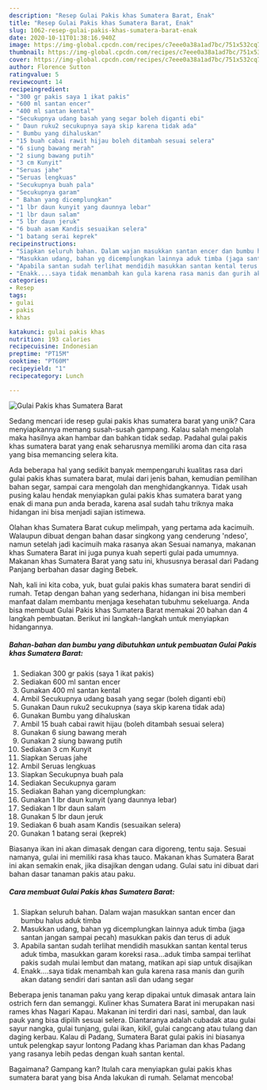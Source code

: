 ```yaml
---
description: "Resep Gulai Pakis khas Sumatera Barat, Enak"
title: "Resep Gulai Pakis khas Sumatera Barat, Enak"
slug: 1062-resep-gulai-pakis-khas-sumatera-barat-enak
date: 2020-10-11T01:38:16.940Z
image: https://img-global.cpcdn.com/recipes/c7eee0a38a1ad7bc/751x532cq70/gulai-pakis-khas-sumatera-barat-foto-resep-utama.jpg
thumbnail: https://img-global.cpcdn.com/recipes/c7eee0a38a1ad7bc/751x532cq70/gulai-pakis-khas-sumatera-barat-foto-resep-utama.jpg
cover: https://img-global.cpcdn.com/recipes/c7eee0a38a1ad7bc/751x532cq70/gulai-pakis-khas-sumatera-barat-foto-resep-utama.jpg
author: Florence Sutton
ratingvalue: 5
reviewcount: 14
recipeingredient:
- "300 gr pakis saya 1 ikat pakis"
- "600 ml santan encer"
- "400 ml santan kental"
- "Secukupnya udang basah yang segar boleh diganti ebi"
- " Daun ruku2 secukupnya saya skip karena tidak ada"
- " Bumbu yang dihaluskan"
- "15 buah cabai rawit hijau boleh ditambah sesuai selera"
- "6 siung bawang merah"
- "2 siung bawang putih"
- "3 cm Kunyit"
- "Seruas jahe"
- "Seruas lengkuas"
- "Secukupnya buah pala"
- "Secukupnya garam"
- " Bahan yang dicemplungkan"
- "1 lbr daun kunyit yang daunnya lebar"
- "1 lbr daun salam"
- "5 lbr daun jeruk"
- "6 buah asam Kandis sesuaikan selera"
- "1 batang serai keprek"
recipeinstructions:
- "Siapkan seluruh bahan. Dalam wajan masukkan santan encer dan bumbu halus aduk timba"
- "Masukkan udang, bahan yg dicemplungkan lainnya aduk timba (jaga santan jangan sampai pecah) masukkan pakis dan terus di aduk"
- "Apabila santan sudah terlihat mendidih masukkan santan kental terus aduk timba, masukkan garam koreksi rasa...aduk timba sampai terlihat pakis sudah mulai lembut dan matang, matikan api siap untuk disajikan"
- "Enakk....saya tidak menambah kan gula karena rasa manis dan gurih akan datang sendiri dari santan asli dan udang segar"
categories:
- Resep
tags:
- gulai
- pakis
- khas

katakunci: gulai pakis khas 
nutrition: 193 calories
recipecuisine: Indonesian
preptime: "PT15M"
cooktime: "PT60M"
recipeyield: "1"
recipecategory: Lunch

---
```



![Gulai Pakis khas Sumatera Barat](https://img-global.cpcdn.com/recipes/c7eee0a38a1ad7bc/751x532cq70/gulai-pakis-khas-sumatera-barat-foto-resep-utama.jpg)

Sedang mencari ide resep gulai pakis khas sumatera barat yang unik? Cara menyiapkannya memang susah-susah gampang. Kalau salah mengolah maka hasilnya akan hambar dan bahkan tidak sedap. Padahal gulai pakis khas sumatera barat yang enak seharusnya memiliki aroma dan cita rasa yang bisa memancing selera kita.

Ada beberapa hal yang sedikit banyak mempengaruhi kualitas rasa dari gulai pakis khas sumatera barat, mulai dari jenis bahan, kemudian pemilihan bahan segar, sampai cara mengolah dan menghidangkannya. Tidak usah pusing kalau hendak menyiapkan gulai pakis khas sumatera barat yang enak di mana pun anda berada, karena asal sudah tahu triknya maka hidangan ini bisa menjadi sajian istimewa.

Olahan khas Sumatera Barat cukup melimpah, yang pertama ada kacimuih. Walaupun dibuat dengan bahan dasar singkong yang cenderung &#39;ndeso&#39;, namun setelah jadi kacimuih maka rasanya akan Sesuai namanya, makanan khas Sumatera Barat ini juga punya kuah seperti gulai pada umumnya. Makanan khas Sumatera Barat yang satu ini, khususnya berasal dari Padang Panjang berbahan dasar daging Bebek.


Nah, kali ini kita coba, yuk, buat gulai pakis khas sumatera barat sendiri di rumah. Tetap dengan bahan yang sederhana, hidangan ini bisa memberi manfaat dalam membantu menjaga kesehatan tubuhmu sekeluarga. Anda bisa membuat Gulai Pakis khas Sumatera Barat memakai 20 bahan dan 4 langkah pembuatan. Berikut ini langkah-langkah untuk menyiapkan hidangannya.

<!--inarticleads1-->

##### Bahan-bahan dan bumbu yang dibutuhkan untuk pembuatan Gulai Pakis khas Sumatera Barat:

1. Sediakan 300 gr pakis (saya 1 ikat pakis)
1. Sediakan 600 ml santan encer
1. Gunakan 400 ml santan kental
1. Ambil Secukupnya udang basah yang segar (boleh diganti ebi)
1. Gunakan  Daun ruku2 secukupnya (saya skip karena tidak ada)
1. Gunakan  Bumbu yang dihaluskan
1. Ambil 15 buah cabai rawit hijau (boleh ditambah sesuai selera)
1. Gunakan 6 siung bawang merah
1. Gunakan 2 siung bawang putih
1. Sediakan 3 cm Kunyit
1. Siapkan Seruas jahe
1. Ambil Seruas lengkuas
1. Siapkan Secukupnya buah pala
1. Sediakan Secukupnya garam
1. Sediakan  Bahan yang dicemplungkan:
1. Gunakan 1 lbr daun kunyit (yang daunnya lebar)
1. Sediakan 1 lbr daun salam
1. Gunakan 5 lbr daun jeruk
1. Sediakan 6 buah asam Kandis (sesuaikan selera)
1. Gunakan 1 batang serai (keprek)


Biasanya ikan ini akan dimasak dengan cara digoreng, tentu saja. Sesuai namanya, gulai ini memiliki rasa khas tauco. Makanan khas Sumatera Barat ini akan semakin enak, jika disajikan dengan udang. Gulai satu ini dibuat dari bahan dasar tanaman pakis atau paku. 

<!--inarticleads2-->

##### Cara membuat Gulai Pakis khas Sumatera Barat:

1. Siapkan seluruh bahan. Dalam wajan masukkan santan encer dan bumbu halus aduk timba
1. Masukkan udang, bahan yg dicemplungkan lainnya aduk timba (jaga santan jangan sampai pecah) masukkan pakis dan terus di aduk
1. Apabila santan sudah terlihat mendidih masukkan santan kental terus aduk timba, masukkan garam koreksi rasa...aduk timba sampai terlihat pakis sudah mulai lembut dan matang, matikan api siap untuk disajikan
1. Enakk....saya tidak menambah kan gula karena rasa manis dan gurih akan datang sendiri dari santan asli dan udang segar


Beberapa jenis tanaman paku yang kerap dipakai untuk dimasak antara lain ostrich fern dan semanggi. Kuliner khas Sumatera Barat ini merupakan nasi rames khas Nagari Kapau. Makanan ini terdiri dari nasi, sambal, dan lauk pauk yang bisa dipilih sesuai selera. Diantaranya adalah cubadak atau gulai sayur nangka, gulai tunjang, gulai ikan, kikil, gulai cangcang atau tulang dan daging kerbau. Kalau di Padang, Sumatera Barat gulai pakis ini biasanya untuk pelengkap sayur lontong Padang khas Pariaman dan khas Padang yang rasanya lebih pedas dengan kuah santan kental. 

Bagaimana? Gampang kan? Itulah cara menyiapkan gulai pakis khas sumatera barat yang bisa Anda lakukan di rumah. Selamat mencoba!
